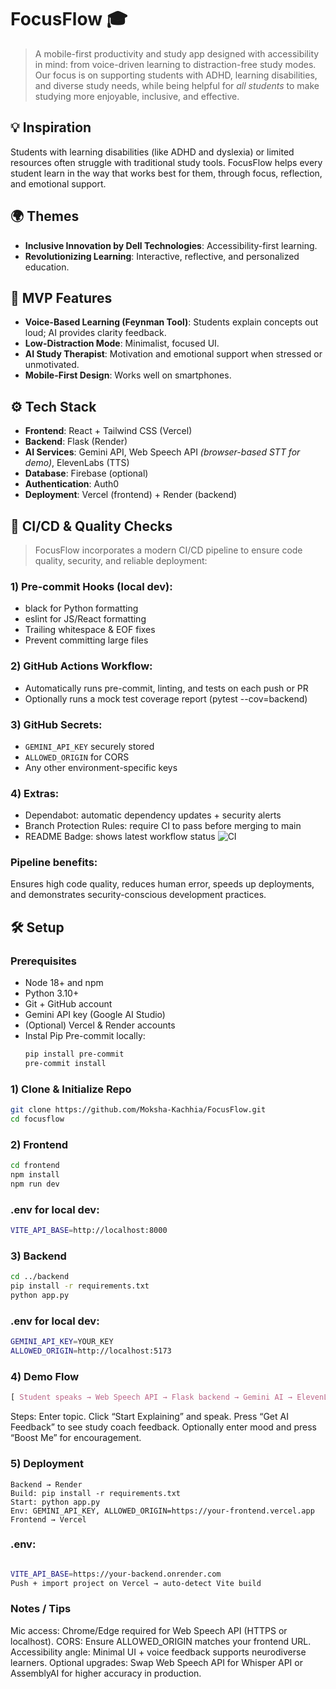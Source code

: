 # FocusFlow 🎓

> A mobile-first productivity and study app designed with accessibility in mind: from voice-driven learning to distraction-free study modes. Our focus is on supporting students with ADHD, learning disabilities, and diverse study needs, while being helpful for *all students* to make studying more enjoyable, inclusive, and effective.

## 💡 Inspiration
Students with learning disabilities (like ADHD and dyslexia) or limited resources often struggle with traditional study tools. FocusFlow helps every student learn in the way that works best for them, through focus, reflection, and emotional support.

## 🌍 Themes
- **Inclusive Innovation by Dell Technologies**: Accessibility-first learning.
- **Revolutionizing Learning**: Interactive, reflective, and personalized education.

## 🧠 MVP Features
- **Voice-Based Learning (Feynman Tool)**: Students explain concepts out loud; AI provides clarity feedback.
- **Low-Distraction Mode**: Minimalist, focused UI.
- **AI Study Therapist**: Motivation and emotional support when stressed or unmotivated.
- **Mobile-First Design**: Works well on smartphones.

## ⚙️ Tech Stack
- **Frontend**: React + Tailwind CSS (Vercel)
- **Backend**: Flask (Render)
- **AI Services**: Gemini API, Web Speech API *(browser-based STT for demo)*, ElevenLabs (TTS)
- **Database**: Firebase (optional)
- **Authentication**: Auth0
- **Deployment**: Vercel (frontend) + Render (backend)

## 🔄 CI/CD & Quality Checks
> FocusFlow incorporates a modern CI/CD pipeline to ensure code quality, security, and reliable deployment:
### 1) Pre-commit Hooks (local dev):
- black for Python formatting
- eslint for JS/React formatting
- Trailing whitespace & EOF fixes
- Prevent committing large files
### 2) GitHub Actions Workflow:
- Automatically runs pre-commit, linting, and tests on each push or PR
- Optionally runs a mock test coverage report (pytest --cov=backend)
### 3) GitHub Secrets:
- `GEMINI_API_KEY` securely stored
- `ALLOWED_ORIGIN` for CORS
- Any other environment-specific keys
### 4) Extras:
- Dependabot: automatic dependency updates + security alerts
- Branch Protection Rules: require CI to pass before merging to main
- README Badge: shows latest workflow status
![CI](https://github.com/Moksha-Kachhia/FocusFlow/actions/workflows/main.yml/badge.svg)

### Pipeline benefits:
Ensures high code quality, reduces human error, speeds up deployments, and demonstrates security-conscious development practices.


## 🛠️ Setup

### Prerequisites
- Node 18+ and npm
- Python 3.10+
- Git + GitHub account
- Gemini API key (Google AI Studio)
- (Optional) Vercel & Render accounts
- Instal Pip Pre-commit locally:
    ```bash
    pip install pre-commit
    pre-commit install

    ```

### 1) Clone & Initialize Repo
```bash
git clone https://github.com/Moksha-Kachhia/FocusFlow.git
cd focusflow
```

### 2) Frontend
```bash
cd frontend
npm install
npm run dev
```

### .env for local dev:
```bash
VITE_API_BASE=http://localhost:8000
```

### 3) Backend
```bash
cd ../backend
pip install -r requirements.txt
python app.py
```

### .env for local dev:
```bash
GEMINI_API_KEY=YOUR_KEY
ALLOWED_ORIGIN=http://localhost:5173
```

### 4) Demo Flow
```css
[ Student speaks → Web Speech API → Flask backend → Gemini AI → ElevenLabs TTS → Feedback ]
```
Steps:
Enter topic.
Click “Start Explaining” and speak.
Press “Get AI Feedback” to see study coach feedback.
Optionally enter mood and press “Boost Me” for encouragement.

### 5) Deployment
```
Backend → Render
Build: pip install -r requirements.txt
Start: python app.py
Env: GEMINI_API_KEY, ALLOWED_ORIGIN=https://your-frontend.vercel.app
Frontend → Vercel
```
### .env:
```bash

VITE_API_BASE=https://your-backend.onrender.com
Push + import project on Vercel → auto-detect Vite build
```

### Notes / Tips
Mic access: Chrome/Edge required for Web Speech API (HTTPS or localhost).
CORS: Ensure ALLOWED_ORIGIN matches your frontend URL.
Accessibility angle: Minimal UI + voice feedback supports neurodiverse learners.
Optional upgrades: Swap Web Speech API for Whisper API or AssemblyAI for higher accuracy in production.
